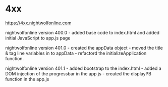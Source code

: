 # 4xx

https://4xx.nightwolfonline.com

nightwolfonline version 400.0
	- added base code to index.html and added initial JavaScript to app.js page
	
nightwolfonline version 401.0
	- created the appData object
	- moved the title & tag line variables in to appData
	- refactord the initializeApplication function.
	
nightwolfonline version 401.1
	- added bootstrap to the index.html
	- added a DOM injection of the progressbar in the app.js
	- created the displayPB function in the app.js

